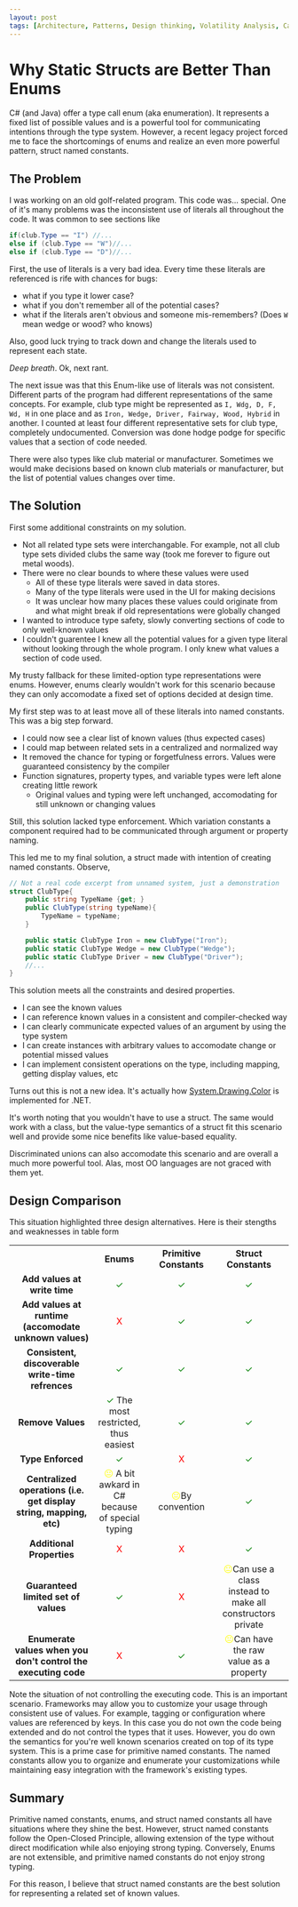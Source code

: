 ```yaml
---
layout: post
tags: [Architecture, Patterns, Design thinking, Volatility Analysis, Case Study]
---
```


# Why Static Structs are Better Than Enums

C# (and Java) offer a type call enum (aka enumeration). It represents a fixed list of possible values and is a powerful tool for communicating intentions through the type system. However, a recent legacy project forced me to face the shortcomings of enums and realize an even more powerful pattern, struct named constants.

## The Problem
I was working on an old golf-related program. This code was... special. One of it's many problems was the inconsistent use of literals all throughout the code. It was common to see sections like
```cs
if(club.Type == "I") //...
else if (club.Type == "W")//...
else if (club.Type == "D")//...
```
First, the use of literals is a very bad idea. Every time these literals are referenced is rife with chances for bugs: 
- what if you type it lower case?
- what if you don't remember all of the potential cases?
- what if the literals aren't obvious and someone mis-remembers? (Does `W` mean wedge or wood? who knows)

Also, good luck trying to track down and change the literals used to represent each state.

*Deep breath*. Ok, next rant. 

The next issue was that this Enum-like use of literals was not consistent. Different parts of the program had different representations of the same concepts. For example, club type might be represented as `I, Wdg, D, F, Wd, H` in one place and as `Iron, Wedge, Driver, Fairway, Wood, Hybrid` in another. I counted at least four different representative sets for club type, completely undocumented. Conversion was done hodge podge for specific values that a section of code needed.

There were also types like club material or manufacturer. Sometimes we would make decisions based on known club materials or manufacturer, but the list of potential values changes over time.

## The Solution

First some additional constraints on my solution. 
 - Not all related type sets were interchangable. For example, not all club type sets divided clubs the same way (took me forever to figure out metal woods).
 - There were no clear bounds to where these values were used
   - All of these type literals were saved in data stores.
   - Many of the type literals were used in the UI for making decisions
   - It was unclear how many places these values could originate from and what might break if old representations were globally changed
 - I wanted to introduce type safety, slowly converting sections of code to only well-known values
 - I couldn't guarentee I knew all the potential values for a given type literal without looking through the whole program. I only knew what values a section of code used. 

My trusty fallback for these limited-option type representations were enums. However, enums clearly wouldn't work for this scenario because they can only accomodate a fixed set of options decided at design time.

My first step was to at least move all of these literals into named constants. This was a big step forward. 
 - I could now see a clear list of known values (thus expected cases)
 - I could map between related sets in a centralized and normalized way
 - It removed the chance for typing or forgetfulness errors. Values were guaranteed consistency by the compiler
 - Function signatures, property types, and variable types were left alone creating little rework
   - Original values and typing were left unchanged, accomodating for still unknown or changing values

Still, this solution lacked type enforcement. Which variation constants a component required had to be communicated through argument or property naming.

This led me to my final solution, a struct made with intention of creating named constants. Observe,
```cs
// Not a real code excerpt from unnamed system, just a demonstration 
struct ClubType{
    public string TypeName {get; }
    public ClubType(string typeName){
        TypeName = typeName;
    }

    public static ClubType Iron = new ClubType("Iron");
    public static ClubType Wedge = new ClubType("Wedge");
    public static ClubType Driver = new ClubType("Driver");
    //...
}
```

This solution meets all the constraints and desired properties. 
 - I can see the known values
 - I can reference known values in a consistent and compiler-checked way
 - I can clearly communicate expected values of an argument by using the type system
 - I can create instances with arbitrary values to accomodate change or potential missed values
 - I can implement consistent operations on the type, including mapping, getting display values, etc

Turns out this is not a new idea. It's actually how [System.Drawing.Color](https://github.com/dotnet/runtime/blob/6072e4d3a7a2a1493f514cdf4be75a3d56580e84/src/libraries/System.Drawing.Primitives/src/System/Drawing/Color.cs) is implemented for .NET.


It's worth noting that you wouldn't have to use a struct. The same would work with a class, but the value-type semantics of a struct fit this scenario well and provide some nice benefits like value-based equality.

Discriminated unions can also accomodate this scenario and are overall a much more powerful tool. Alas, most OO languages are not graced with them yet.

## Design Comparison
This situation highlighted three design alternatives. Here is their stengths and weaknesses in table form

<style>
td{ text-align:center;}
.good:before {
    color: green;
    content: "\2713\0020";
}
.ok:before{
    color: yellow;
    content: "\1F610 "
}
.bad:before{
    color: red;
    content: "X ";
}
</style>
<table>
    <tr>
        <th width="200px"></th>
        <th>Enums<th>
        <th>Primitive Constants<th>
        <th>Struct Constants<th>
    </tr>
    <tr>
        <td><strong>Add values at write time</strong></td>
        <td><span class="good"><span><td>
        <td><span class="good"><span><td>
        <td><span class="good"><span><td>
    </tr>
    <tr>
        <td><strong>Add values at runtime (accomodate unknown values)</strong></td>
        <td><span class="bad"><span><td>
        <td><span class="good"><span><td>
        <td><span class="good"><span><td>
    </tr>
    <tr>
        <td><strong>Consistent, discoverable write-time refrences</strong></td>
        <td><span class="good"><span><td>
        <td><span class="good"><span><td>
        <td><span class="good"><span><td>
    </tr>
    <tr>
        <td><strong>Remove Values</strong></td>
        <td><span class="good"><span>The most restricted, thus easiest<td>
        <td><span class="good"><span><td>
        <td><span class="good"><span><td>
    </tr>
    <tr>
        <td><strong>Type Enforced</strong></td>
        <td><span class="good"><span><td>
        <td><span class="bad"><span><td>
        <td><span class="good"><span><td>
    </tr>
    <tr>
        <td><strong>Centralized operations (i.e. get display string, mapping, etc)</strong></td>
        <td><span class="ok"><span> A bit awkard in C# because of special typing<td>
        <td><span class="ok"><span>By convention<td>
        <td><span class="good"><span><td>
    </tr>
    <tr>
        <td><strong>Additional Properties</strong></td>
        <td><span class="bad"><span><td>
        <td><span class="bad"><span><td>
        <td><span class="good"><span><td>
    </tr>
    <tr>
        <td><strong>Guaranteed limited set of values</strong></td>
        <td><span class="good"><span><td>
        <td><span class="bad"><span><td>
        <td><span class="ok"><span>Can use a class instead to make all constructors private<td>
    </tr>
    <tr>
        <td><strong>Enumerate values when you don't control the executing code</strong></td>
        <td><span class="bad"><span><td>
        <td><span class="good"><span><td>
        <td><span class="ok"><span>Can have the raw value as a property<td>
    </tr>
</table>

Note the situation of not controlling the executing code. This is an important scenario. Frameworks may allow you to customize your usage through consistent use of values. For example, tagging or configuration where values are referenced by keys. In this case you do not own the code being extended and do not control the types that it uses. However, you do own the semantics for you're well known scenarios created on top of its type system. This is a prime case for primitive named constants. The named constants allow you to organize and enumerate your customizations while maintaining easy integration with the framework's existing types. 

## Summary
Primitive named constants, enums, and struct named constants all have situations where they shine the best. 
However, struct named constants follow the Open-Closed Principle, allowing extension of the type without direct modification while also enjoying strong typing. Conversely, Enums are not extensible, and primitive named constants do not enjoy strong typing.

For this reason, I believe that struct named constants are the best solution for representing a related set of known values.